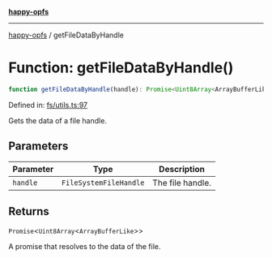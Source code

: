 [**happy-opfs**](../README.md)

***

[happy-opfs](../README.md) / getFileDataByHandle

# Function: getFileDataByHandle()

```ts
function getFileDataByHandle(handle): Promise<Uint8Array<ArrayBufferLike>>
```

Defined in: [fs/utils.ts:97](https://github.com/JiangJie/happy-opfs/blob/7d6f4902eef2f34868c7991f5501261a1d1ff67a/src/fs/utils.ts#L97)

Gets the data of a file handle.

## Parameters

| Parameter | Type | Description |
| ------ | ------ | ------ |
| `handle` | `FileSystemFileHandle` | The file handle. |

## Returns

`Promise`\<`Uint8Array`\<`ArrayBufferLike`\>\>

A promise that resolves to the data of the file.
